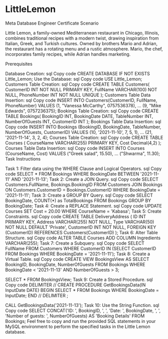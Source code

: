 # LittleLemon
Meta Database Engineer Certificate
Scenario

Little Lemon, a family-owned Mediterranean restaurant in Chicago, Illinois, combines traditional recipes with a modern twist, drawing inspiration from Italian, Greek, and Turkish cultures. Owned by brothers Mario and Adrian, the restaurant has a rotating menu and a rustic atmosphere. Mario, the chef, incorporates family recipes, while Adrian handles marketing.

Prerequisites

Database Creation:
sql
Copy code
CREATE DATABASE IF NOT EXISTS Little_Lemon;
Use the Database:
sql
Copy code
USE Little_Lemon;
Customers Table Creation:
sql
Copy code
CREATE TABLE Customers(
    CustomerID INT NOT NULL PRIMARY KEY, 
    FullName VARCHAR(100) NOT NULL, 
    PhoneNumber INT NOT NULL UNIQUE
);
Customers Table Data Insertion:
sql
Copy code
INSERT INTO Customers(CustomerID, FullName, PhoneNumber) VALUES 
(1, "Vanessa McCarthy", 0757536378),
...
(9, "Mike Edwards", 0757236375);
Bookings Table Creation:
sql
Copy code
CREATE TABLE Bookings(
    BookingID INT, 
    BookingDate DATE, 
    TableNumber INT, 
    NumberOfGuests INT,
    CustomerID INT
);
Bookings Table Data Insertion:
sql
Copy code
INSERT INTO Bookings (BookingID, BookingDate, TableNumber, NumberOfGuests, CustomerID) VALUES
(10, '2021-11-10', 7, 5, 1),
...
(21, '2021-11-14', 3, 2, 4);
Courses Table Creation:
sql
Copy code
CREATE TABLE Courses (
    CourseName VARCHAR(255) PRIMARY KEY, 
    Cost Decimal(4,2)
);
Courses Table Data Insertion:
sql
Copy code
INSERT INTO Courses (CourseName, Cost) VALUES 
("Greek salad", 15.50),
...
("Shwarma", 11.30);
Task Instructions

Task 1: Filter data using the WHERE Clause and Logical Operators.
sql
Copy code
SELECT * FROM Bookings
WHERE BookingDate BETWEEN '2021-11-11' AND '2021-11-13';
Task 2: Create a JOIN Query.
sql
Copy code
SELECT Customers.FullName, Bookings.BookingID
FROM Customers
JOIN Bookings ON Customers.CustomerID = Bookings.CustomerID
WHERE BookingDate = '2021-11-11';
Task 3: Create a GROUP BY Query.
sql
Copy code
SELECT BookingDate, COUNT(*) as TotalBookings
FROM Bookings
GROUP BY BookingDate;
Task 4: Create a REPLACE Statement.
sql
Copy code
UPDATE Courses
SET Cost = 20.00
WHERE CourseName = 'Kabasa';
Task 5: Create Constraints.
sql
Copy code
CREATE TABLE DeliveryAddress (
    ID INT PRIMARY KEY, 
    Address VARCHAR(255) NOT NULL, 
    Type VARCHAR(50) NOT NULL DEFAULT 'Private', 
    CustomerID INT NOT NULL,
    FOREIGN KEY (CustomerID) REFERENCES Customers(CustomerID)
);
Task 6: Alter Table Structure.
sql
Copy code
ALTER TABLE Courses
ADD COLUMN Ingredients VARCHAR(255);
Task 7: Create a Subquery.
sql
Copy code
SELECT FullName
FROM Customers
WHERE CustomerID IN (SELECT CustomerID FROM Bookings WHERE BookingDate = '2021-11-11');
Task 8: Create a Virtual Table.
sql
Copy code
CREATE VIEW BookingsView AS
SELECT BookingID, BookingDate, NumberOfGuests
FROM Bookings
WHERE BookingDate < '2021-11-13' AND NumberOfGuests > 3;

SELECT * FROM BookingsView;
Task 9: Create a Stored Procedure.
sql
Copy code
DELIMITER //
CREATE PROCEDURE GetBookingsData(IN InputDate DATE)
BEGIN
    SELECT * FROM Bookings WHERE BookingDate = InputDate;
END //
DELIMITER ;

CALL GetBookingsData('2021-11-13');
Task 10: Use the String Function.
sql
Copy code
SELECT 
    CONCAT('ID: ', BookingID, ', ', 'Date: ', BookingDate, ', ', 'Number of guests: ', NumberOfGuests) AS 'Booking Details'
FROM Bookings;
Feel free to copy and run the provided SQL statements in your MySQL environment to perform the specified tasks in the Little Lemon database.
